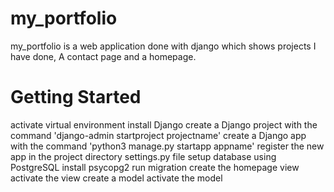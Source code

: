 # my_portfolio

my_portfolio is a web application done with django which shows projects I have done, A contact page and a homepage.

# Getting Started
activate virtual environment
install Django
create a Django project with the command 'django-admin startproject projectname'
create a Django app with the command 'python3 manage.py startapp appname'
register the new app in the project directory settings.py file
setup database using PostgreSQL
install psycopg2
run migration
create the homepage view
activate the view
create a model
activate the model
